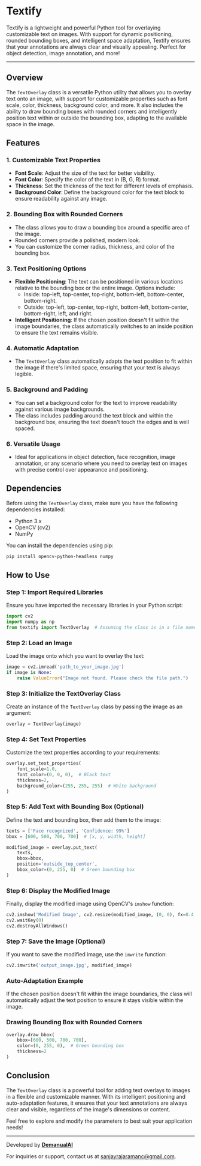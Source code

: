 # Textify
 Textify is a lightweight and powerful Python tool for overlaying customizable text on images. With support for dynamic positioning, rounded bounding boxes, and intelligent space adaptation, Textify ensures that your annotations are always clear and visually appealing. Perfect for object detection, image annotation, and more!

--------------------------------------------------

## Overview

The `TextOverlay` class is a versatile Python utility that allows you to overlay text onto an image, with support for customizable properties such as font scale, color, thickness, background color, and more. It also includes the ability to draw bounding boxes with rounded corners and intelligently position text within or outside the bounding box, adapting to the available space in the image.

## Features

### 1. **Customizable Text Properties**
   - **Font Scale**: Adjust the size of the text for better visibility.
   - **Font Color**: Specify the color of the text in (B, G, R) format.
   - **Thickness**: Set the thickness of the text for different levels of emphasis.
   - **Background Color**: Define the background color for the text block to ensure readability against any image.

### 2. **Bounding Box with Rounded Corners**
   - The class allows you to draw a bounding box around a specific area of the image.
   - Rounded corners provide a polished, modern look.
   - You can customize the corner radius, thickness, and color of the bounding box.

### 3. **Text Positioning Options**
   - **Flexible Positioning**: The text can be positioned in various locations relative to the bounding box or the entire image. Options include:
     - Inside: top-left, top-center, top-right, bottom-left, bottom-center, bottom-right.
     - Outside: top-left, top-center, top-right, bottom-left, bottom-center, bottom-right, left, and right.
   - **Intelligent Positioning**: If the chosen position doesn't fit within the image boundaries, the class automatically switches to an inside position to ensure the text remains visible.

### 4. **Automatic Adaptation**
   - The `TextOverlay` class automatically adapts the text position to fit within the image if there's limited space, ensuring that your text is always legible.

### 5. **Background and Padding**
   - You can set a background color for the text to improve readability against various image backgrounds.
   - The class includes padding around the text block and within the background box, ensuring the text doesn't touch the edges and is well spaced.

### 6. **Versatile Usage**
   - Ideal for applications in object detection, face recognition, image annotation, or any scenario where you need to overlay text on images with precise control over appearance and positioning.

## Dependencies

Before using the `TextOverlay` class, make sure you have the following dependencies installed:

- Python 3.x
- OpenCV (cv2)
- NumPy

You can install the dependencies using pip:

```bash
pip install opencv-python-headless numpy
```

## How to Use

### Step 1: Import Required Libraries

Ensure you have imported the necessary libraries in your Python script:

```python
import cv2
import numpy as np
from textify import TextOverlay  # Assuming the class is in a file named text_overlay.py
```

### Step 2: Load an Image

Load the image onto which you want to overlay the text:

```python
image = cv2.imread('path_to_your_image.jpg')
if image is None:
    raise ValueError("Image not found. Please check the file path.")
```

### Step 3: Initialize the TextOverlay Class

Create an instance of the `TextOverlay` class by passing the image as an argument:

```python
overlay = TextOverlay(image)
```

### Step 4: Set Text Properties

Customize the text properties according to your requirements:

```python
overlay.set_text_properties(
    font_scale=1.0,
    font_color=(0, 0, 0),  # Black text
    thickness=2,
    background_color=(255, 255, 255)  # White background
)
```

### Step 5: Add Text with Bounding Box (Optional)

Define the text and bounding box, then add them to the image:

```python
texts = ['Face recognized', 'Confidence: 99%']
bbox = [600, 500, 700, 700]  # [x, y, width, height]

modified_image = overlay.put_text(
    texts,
    bbox=bbox,
    position='outside_top_center',
    bbox_color=(0, 255, 0)  # Green bounding box
)
```

### Step 6: Display the Modified Image

Finally, display the modified image using OpenCV's `imshow` function:

```python
cv2.imshow('Modified Image', cv2.resize(modified_image, (0, 0), fx=0.4, fy=0.4))
cv2.waitKey(0)
cv2.destroyAllWindows()
```

### Step 7: Save the Image (Optional)

If you want to save the modified image, use the `imwrite` function:

```python
cv2.imwrite('output_image.jpg', modified_image)
```

### Auto-Adaptation Example

If the chosen position doesn't fit within the image boundaries, the class will automatically adjust the text position to ensure it stays visible within the image.

### Drawing Bounding Box with Rounded Corners

```python
overlay.draw_bbox(
    bbox=[600, 500, 700, 700],
    color=(0, 255, 0),  # Green bounding box
    thickness=2
)
```

## Conclusion

The `TextOverlay` class is a powerful tool for adding text overlays to images in a flexible and customizable manner. With its intelligent positioning and auto-adaptation features, it ensures that your text annotations are always clear and visible, regardless of the image's dimensions or content.

Feel free to explore and modify the parameters to best suit your application needs!

---

Developed by **[DemanualAI](https://www.demanualai.in)**

For inquiries or support, contact us at [sanjayrajaramanc@gmail.com](mailto:sanjayrajaramanc@gmail.com).
